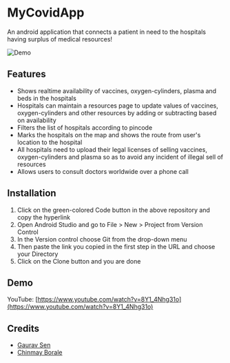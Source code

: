 # MyCovidApp
An android application that connects a patient in need to the hospitals having surplus of medical resources!

![Demo](https://user-images.githubusercontent.com/55151618/125959710-3a453888-bfdf-49c5-aaa8-f4b9b92e2e46.gif)




## Features
* Shows realtime availability of vaccines, oxygen-cylinders, plasma and beds in the hospitals
* Hospitals can maintain a resources page to update values of vaccines, oxygen-cylinders and other resources by adding or subtracting based on availability
* Filters the list of hospitals according to pincode
* Marks the hospitals on the map and shows the route from user's location to the hospital
* All hospitals need to upload their legal licenses of selling vaccines, oxygen-cylinders and plasma so as to avoid any incident of illegal sell of resources
* Allows users to consult doctors worldwide over a phone call

## Installation
1. Click on the green-colored Code button in the above repository and copy the hyperlink
2. Open Android Studio and go to File > New > Project from Version Control
3. In the Version control choose Git from the drop-down menu
4. Then paste the link you copied in the first step in the URL and choose your Directory
5. Click on the Clone button and you are done

## Demo
YouTube: [https://www.youtube.com/watch?v=8Y1_4Nhg31o](https://www.youtube.com/watch?v=8Y1_4Nhg31o)

## Credits
* [Gaurav Sen](https://github.com/VortexExpansion)
* [Chinmay Borale](https://github.com/bchinmay-star)

